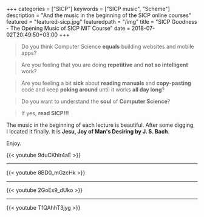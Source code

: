 +++
categories = ["SICP"]
keywords = ["SICP music", "Scheme"]
description = "And the music in the beginning of the SICP online courses"
featured = "featured-sicp.jpg"
featuredpath = "/img"
title = "SICP Goodness - The Opening Music of SICP MIT Course"
date = 2018-07-02T20:49:50+03:00
+++

>Do you think Computer Science **equals** building websites and mobile apps? 

>Are you feeling that you are doing **repetitive** and **not so intelligent** work?

>Are you feeling a bit **sick** about **reading manuals** and **copy-pasting** code and keep **poking around** until it works **all day long**? 

>Do you want to understand the **soul** of **Computer Science**?

>If yes, **read SICP!!!**

The music in the beginning of each lecture is beautiful. After some digging, I located it finally. It is **Jesu, Joy of Man's Desiring by J. S. Bach**. 

Enjoy.

{{< youtube 9duCKhIr4aE >}}
<hr />
{{< youtube 8BD0_mGzcHk >}}
<hr />
{{< youtube 2GoEx9_dUko >}}
<hr />
{{< youtube TfQAhhT3jyg >}}
